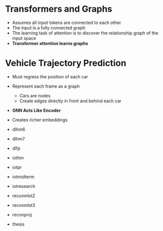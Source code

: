 # Transformers and Graphs
- Assumes all input tokens are connected to each other
- The input is a fully connected graph
- The learning task of attention is to discover the relationship graph of the input space
- **Transformer attention learns graphs**
# Vehicle Trajectory Prediction
- Must regress the position of each car
- Represent each frame as a graph
	- Cars are nodes
	- Create edges directly in front and behind each car
- **GNN Acts Like Encoder**
- Creates richer embeddings




- dlhm6
- dlhm7
- dlfp
- iothm
- iotpr
- iotmidterm
- iotresearch
- reconmlst2
- reconmlst3
- reconproj
- thesis